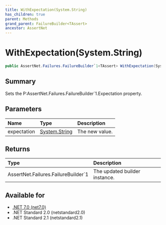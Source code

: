 ```yaml
---
title: WithExpectation(System.String)
has_children: true
parent: Methods
grand_parent: FailureBuilder<TAssert>
ancestor: AssertNet
---
```

# WithExpectation(System.String)

```csharp
public AssertNet.Failures.FailureBuilder`1<TAssert> WithExpectation(System.String expectation);
```

## Summary
Sets the P:AssertNet.Failures.FailureBuilder`1.Expectation property.

## Parameters
| Name        | Type                                                                        | Description    |
|:------------|:----------------------------------------------------------------------------|:---------------|
| expectation | [System.String](https://learn.microsoft.com/en-us/dotnet/api/system.string) | The new value. |


## Returns
| Type                                         | Description                   |
|:---------------------------------------------|:------------------------------|
| AssertNet.Failures.FailureBuilder`1<TAssert> | The updated builder instance. |

## Available for
- [.NET 7.0 (net7.0)](https://versionsof.net/core/7.0/)
- .NET Standard 2.0 (netstandard2.0)
- .NET Standard 2.1 (netstandard2.1)
